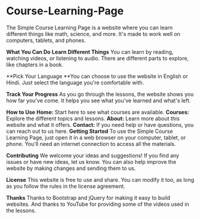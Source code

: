 # Course-Learning-Page
The Simple Course Learning Page is a website where you can learn different things like math, science, and more. It's made to work well on computers, tablets, and phones.

**What You Can Do**
**Learn Different Things**
You can learn by reading, watching videos, or listening to audio. There are different parts to explore, like chapters in a book.

**Pick Your Language
**You can choose to use the website in English or Hindi. Just select the language you're comfortable with.

**Track Your Progress**
As you go through the lessons, the website shows you how far you've come. It helps you see what you've learned and what's left.

**How to Use**
**Home:** Start here to see what courses are available.
**Courses:** Explore the different topics and lessons.
**About:** Learn more about this website and what it offers.
**Contact:** If you need help or have questions, you can reach out to us here.
**Getting Started**
To use the Simple Course Learning Page, just open it in a web browser on your computer, tablet, or phone. You'll need an internet connection to access all the materials.

**Contributing**
We welcome your ideas and suggestions! If you find any issues or have new ideas, let us know. You can also help improve the website by making changes and sending them to us.

**License**
This website is free to use and share. You can modify it too, as long as you follow the rules in the license agreement.

**Thanks**
Thanks to Bootstrap and jQuery for making it easy to build websites. And thanks to YouTube for providing some of the videos used in the lessons.
